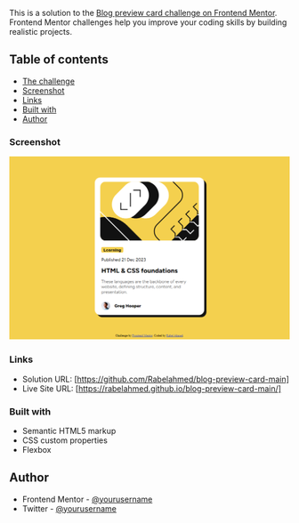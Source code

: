 
This is a solution to the [Blog preview card challenge on Frontend Mentor](https://www.frontendmentor.io/challenges/blog-preview-card-ckPaj01IcS). Frontend Mentor challenges help you improve your coding skills by building realistic projects. 

## Table of contents

  - [The challenge](#the-challenge)
  - [Screenshot](#screenshot)
  - [Links](#links)
  - [Built with](#built-with)
- [Author](#author)
### Screenshot

![](./assets/images/FireShot%20Capture%20003%20-%20Frontend%20Mentor%20-%20Blog%20preview%20card%20-%20127.0.0.1.png)

### Links

- Solution URL: [https://github.com/Rabelahmed/blog-preview-card-main]
- Live Site URL: [https://rabelahmed.github.io/blog-preview-card-main/]

### Built with

- Semantic HTML5 markup
- CSS custom properties
- Flexbox


## Author

- Frontend Mentor - [@yourusername](https://www.frontendmentor.io/profile/yourusername)
- Twitter - [@yourusername](https://www.twitter.com/yourusername)